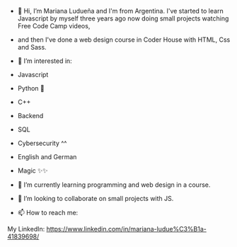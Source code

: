- 👋 Hi, I’m Mariana Ludueña and I'm from Argentina. I've started to learn Javascript by myself three years ago now doing small projects watching Free Code Camp videos,
- and then I've done a web design course in Coder House with HTML, Css and Sass.
- 👀 I’m interested in:

 - Javascript
 -  Python 🐍
 -  C++ 
 -  Backend 
 -  SQL
 -  Cybersecurity ^^
 -  English and German
-   Magic ✨✨

- 🌱 I’m currently learning programming and web design in a course.
 
- 💞️ I’m looking to collaborate on small projects with JS.

- 📫 How to reach me:

My LinkedIn: https://www.linkedin.com/in/mariana-ludue%C3%B1a-41839698/
<!---
marianaluduena/marianaluduena is a ✨ special ✨ repository because its `README.md` (this file) appears on your GitHub profile.
You can click the Preview link to take a look at your changes.
--->

